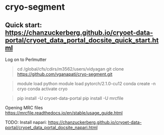 # cryo-segment

## Quick start: https://chanzuckerberg.github.io/cryoet-data-portal/cryoet_data_portal_docsite_quick_start.html

Log on to Perlmutter
> cd /global/cfs/cdirs/m3562/users/vidyagan
> git clone https://github.com/vganapati/cryo-segment.git

> module load python
> module load pytorch/2.1.0-cu12
> conda create -n cryo
> conda activate cryo

> pip install -U cryoet-data-portal
> pip install -U mrcfile


Opening MRC files
https://mrcfile.readthedocs.io/en/stable/usage_guide.html


TODO:
Install napari: https://chanzuckerberg.github.io/cryoet-data-portal/cryoet_data_portal_docsite_napari.html